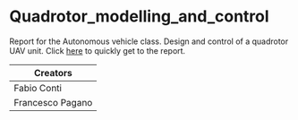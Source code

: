 # Quadrotor_modelling_and_control
Report for the Autonomous vehicle class. Design and control of a quadrotor UAV unit. Click [here](https://github.com/Fabioconti99/Quadrotor_modelling_and_control/blob/main/Quadrotor_Control.pdf) to quickly get to the report. 

| Creators |
| --- |
| Fabio Conti |
| Francesco Pagano |
